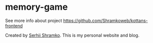 # memory-game
See more info about project https://github.com/Shramkoweb/kottans-frontend

Created by [Serhii Shramko](https://shramko.dev/). This is my personal website and blog. 
